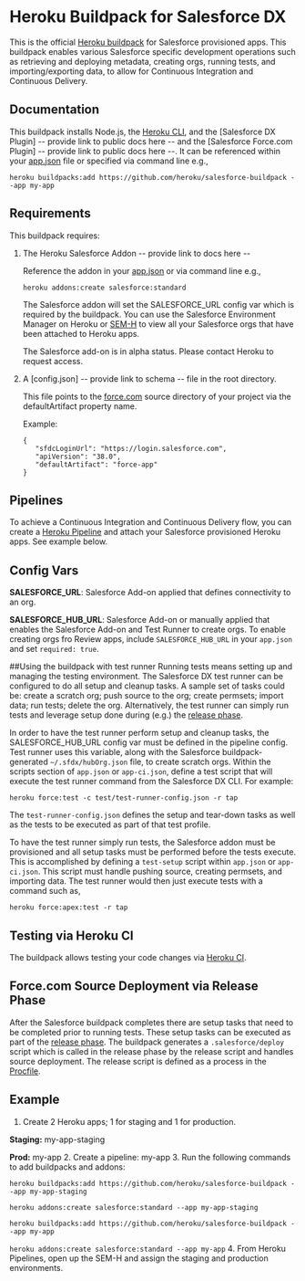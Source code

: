 # Heroku Buildpack for Salesforce DX

This is the official [Heroku buildpack](http://devcenter.heroku.com/articles/buildpacks) for Salesforce provisioned apps.
This buildpack enables various Salesforce specific development operations such as retrieving and deploying metadata,
creating orgs, running tests, and importing/exporting data, to allow for Continuous Integration and Continuous Delivery.

## Documentation
This buildpack installs Node.js, the [Heroku CLI](https://devcenter.heroku.com/articles/heroku-command-line),
and the [Salesforce DX Plugin] -- provide link to public docs here -- and the [Salesforce Force.com Plugin] -- provide link to public docs here --.  It can be referenced within your
[app.json](https://devcenter.heroku.com/articles/app-json-schema) file or specified via command line e.g.,
```
heroku buildpacks:add https://github.com/heroku/salesforce-buildpack --app my-app
```

## Requirements
This buildpack requires:

1. The Heroku Salesforce Addon -- provide link to docs here --

   Reference the addon in your [app.json](https://devcenter.heroku.com/articles/app-json-schema) or via command line e.g.,
   ```
   heroku addons:create salesforce:standard
   ```
   The Salesforce addon will set the SALESFORCE_URL config var which is required by the buildpack.  You can use the
   Salesforce Environment Manager on Heroku or [SEM-H](https://gist.github.com/simpsoka/c584c65d655268eaf26ec487bf6b8295)
   to view all your Salesforce orgs that have been attached to Heroku apps.
   
   The Salesforce add-on is in alpha status.  Please contact Heroku to request access. 
   
2. A [config.json] -- provide link to schema -- file in the root directory.

   This file points to the [force.com](https://www.salesforce.com/products/platform/products/force/) source directory
   of your project via the defaultArtifact property name.
   
   Example:
   ```
   {
      "sfdcLoginUrl": "https://login.salesforce.com",
      "apiVersion": "38.0",
      "defaultArtifact": "force-app"
   }
   ```

## Pipelines
To achieve a Continuous Integration and Continuous Delivery flow, you can create a [Heroku Pipeline](https://devcenter.heroku.com/articles/pipelines) and attach your Salesforce provisioned Heroku apps.  See example below.

## Config Vars
**SALESFORCE_URL**: Salesforce Add-on applied that defines connectivity to an org.

**SALESFORCE_HUB_URL**: Salesforce Add-on or manually applied that enables the Salesforce Add-on and Test Runner to create orgs.  To enable creating orgs fro Review apps, include `SALESFORCE_HUB_URL` in your `app.json` and set `required: true`.

##Using the buildpack with test runner
Running tests means setting up and managing the testing environment. The Salesforce DX test runner can be configured to do all setup and cleanup tasks. A sample set of tasks could be: create a scratch org; push source to the org; create permsets; import data; run tests; delete the org.
Alternatively, the test runner can simply run tests and leverage setup done during (e.g.) the [release phase](https://devcenter.heroku.com/articles/release-phase).

In order to have the test runner perform setup and cleanup tasks, the SALESFORCE_HUB_URL config var must be defined in the pipeline config.  Test runner uses this variable, along with the Salesforce buildpack-generated `~/.sfdx/hubOrg.json` file, to create scratch orgs.  Within the scripts section of `app.json` or `app-ci.json`, define a test script that will execute the test runner command from the Salesforce DX CLI. For example:
```
heroku force:test -c test/test-runner-config.json -r tap
```
The `test-runner-config.json` defines the setup and tear-down tasks as well as the tests to be executed as part of that
test profile.

To have the test runner simply run tests, the Salesforce addon must be provisioned and all setup tasks must be performed before the
tests execute.  This is accomplished by defining a `test-setup` script within `app.json` or `app-ci.json`. This script must handle
pushing source, creating permsets, and importing data.  The test runner would then just execute tests with a command
such as,
```
heroku force:apex:test -r tap
```


## Testing via Heroku CI
The buildpack allows testing your code changes via [Heroku CI](https://devcenter.heroku.com/articles/heroku-ci-prerelease). 

## Force.com Source Deployment via Release Phase
After the Salesforce buildpack completes there are setup tasks that need to be completed prior to running tests.  These
setup tasks can be executed as part of the [release phase](https://devcenter.heroku.com/articles/release-phase).  The
buildpack generates a `.salesforce/deploy` script which is called in the release phase by the release script and handles
source deployment.  The release script is defined as a process in the [Procfile](https://devcenter.heroku.com/articles/procfile).

## Example
1. Create 2 Heroku apps; 1 for staging and 1 for production.

  **Staging:** my-app-staging

  **Prod:** my-app
2. Create a pipeline: my-app
3. Run the following commands to add buildpacks and addons:

  `heroku buildpacks:add https://github.com/heroku/salesforce-buildpack --app my-app-staging`

  `heroku addons:create salesforce:standard --app my-app-staging`

  `heroku buildpacks:add https://github.com/heroku/salesforce-buildpack --app my-app`

  `heroku addons:create salesforce:standard --app my-app`
4. From Heroku Pipelines, open up the SEM-H and assign the staging and production environments.
